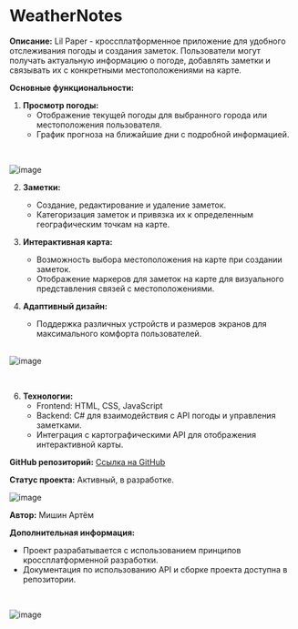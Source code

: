 # WeatherNotes

**Описание:**
Lil Paper - кроссплатформенное приложение для удобного отслеживания погоды и создания заметок. Пользователи могут получать актуальную информацию о погоде, добавлять заметки и связывать их с конкретными местоположениями на карте.

**Основные функциональности:**
1. **Просмотр погоды:**
   - Отображение текущей погоды для выбранного города или местоположения пользователя.
   - График прогноза на ближайшие дни с подробной информацией.

<br>

![image](https://github.com/SouthKartman/Real-time-Weather-App-With-Vanilla-JavaScript-and-API/assets/93534577/7f534a40-3b7f-4e3d-ba10-57aa141ed551)

2. **Заметки:**
   - Создание, редактирование и удаление заметок.
   - Категоризация заметок и привязка их к определенным географическим точкам на карте.

3. **Интерактивная карта:**
   - Возможность выбора местоположения на карте при создании заметок.
   - Отображение маркеров для заметок на карте для визуального представления связей с местоположениями.

4. **Адаптивный дизайн:**
   - Поддержка различных устройств и размеров экранов для максимального комфорта пользователей.
   
   <br>

![image](https://github.com/SouthKartman/Real-time-Weather-App-With-Vanilla-JavaScript-and-API/assets/93534577/1675d275-f87b-4aee-bfa7-1a7e0a0a2f7d)

<br>

6. **Технологии:**
   - Frontend: HTML, CSS, JavaScript
   - Backend: C# для взаимодействия с API погоды и управления заметками.
   - Интеграция с картографическими API для отображения интерактивной карты.

**GitHub репозиторий:**
[Ссылка на GitHub](https://github.com/yourusername/weather-notes)

**Статус проекта:**
Активный, в разработке.

![image](https://github.com/SouthKartman/Real-time-Weather-App-With-Vanilla-JavaScript-and-API/assets/93534577/45976762-28ca-4cc7-9499-986422fb5da9)

**Автор:**
Мишин Артём

**Дополнительная информация:**
- Проект разрабатывается с использованием принципов кроссплатформенной разработки.
- Документация по использованию API и сборке проекта доступна в репозитории.

<br>

![image](https://github.com/SouthKartman/Real-time-Weather-App-With-Vanilla-JavaScript-and-API/assets/93534577/fe1908ca-7c14-467e-91b4-ade9e24126ee)

<br>




